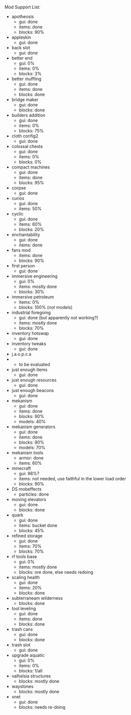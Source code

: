 Mod Support List:
 - apotheosis
   - gui: done
   - items: done
   - blocks: 90%
 - appleskin
   - gui: done
 - back slot
   - gui: done
 - better end
   - gui: 0%
   - items: 0%
   - blocks: 3%
 - better muffling
   - gui: done
   - items: done
   - blocks: done
 - bridge maker
   - gui: done
   - blocks: done
 - builders addition
   - gui: done
   - items: 0%
   - blocks: 75%
 - cloth config2
   - gui: done
 - colossal chests
   - gui: done
   - items: 0%
   - blocks: 0%
 - compact machines
   - gui: done
   - items: done
   - blocks: 95%
 - corpse
   - gui: done
 - curios
   - gui: done
   - items: 50%
 - cyclic
   - gui: done
   - items: 60%
   - blocks: 20%
 - enchantability
   - gui: done
   - items: done
 - fans mod
   - items: done
   - blocks: 90%
 - first person
   - gui: done
 - immersive engineering
   - gui: 0%
   - items: mostly done
   - blocks: 30%
 - immersive petroleum
   - items: 0%
   - blocks: 100% (not models)
 - industrial foregoing
   - gui: done (but apparently not working?)
   - items: mostly done
   - blocks: 70%
 - inventory hotswap
   - gui: done
 - inventory tweaks
   - gui: done
 - j.a.o.p.c.a
 - 
   - to be evaluated
 - just enough items
   - gui: done
 - just enough resources
   - gui: done
 - just enough beacons
   - gui: done
 - mekanism
   - gui: done
   - items: done
   - blocks: 90%
   - models: 40%
 - mekanism generators
   - gui: done
   - items: done
   - blocks: 90%
   - models: 70%
 - mekanism tools
   - armor: done
   - items: 60%
 - minecraft
   - gui: 98%?
   - items: not needed, use faithful in the lower load order
   - blocks: 90%
 - DS mobeffects
   - particles: done
 - moving elevators
   - gui: done
   - blocks: done
 - quark
   - gui: done
   - items: bucket done
   - blocks: 45%
 - refined storage
   - gui: done
   - items: 70%
   - blocks: 70%
 - rf tools base
   - gui: 0%
   - items: mostly done
   - blocks: ore done, else needs redoing
 - scaling health
   - gui: done
   - items: 20%
   - blocks: done
 - subterraneam wilderness
   - blocks: done
 - tool leveling
   - gui: done
   - items: done
   - blocks: done
 - trash cans
   - gui: done
   - blocks: done
 - trash slot
   - gui: done
 - upgrade aquatic
   - gui: 0%
   - items: 0%
   - blocks: 1/all
 - valhelsia structures
   - blocks: mostly done
 - waystones
   - blocks: mostly done
 - xnet
   - gui: done
   - blocks: needs re-doing
